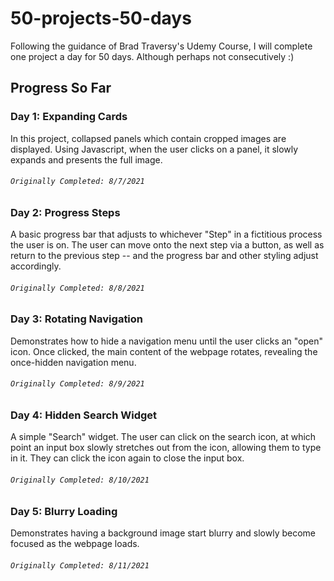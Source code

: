 # 50-projects-50-days

Following the guidance of Brad Traversy's Udemy Course, I will complete one project a day for 50 days. Although perhaps not consecutively :)

## Progress So Far

### Day 1: Expanding Cards

In this project, collapsed panels which contain cropped images are displayed. Using Javascript, when the user clicks on
a panel, it slowly expands and presents the full image.

###### `Originally Completed: 8/7/2021`

### Day 2: Progress Steps

A basic progress bar that adjusts to whichever "Step" in a fictitious process the user is on. The user can move onto the next step via a button, as well as return to the previous step -- and the progress bar and other styling adjust accordingly.

###### `Originally Completed: 8/8/2021`

### Day 3: Rotating Navigation

Demonstrates how to hide a navigation menu until the user clicks an "open" icon. Once clicked, the main content of the webpage rotates, revealing the once-hidden navigation menu.

###### `Originally Completed: 8/9/2021`

### Day 4: Hidden Search Widget

A simple "Search" widget. The user can click on the search icon, at which point an input box slowly stretches out from the icon, allowing them to type in it. They can click
the icon again to close the input box.

###### `Originally Completed: 8/10/2021`

### Day 5: Blurry Loading

Demonstrates having a background image start blurry and slowly become focused as the webpage loads.

###### `Originally Completed: 8/11/2021`
